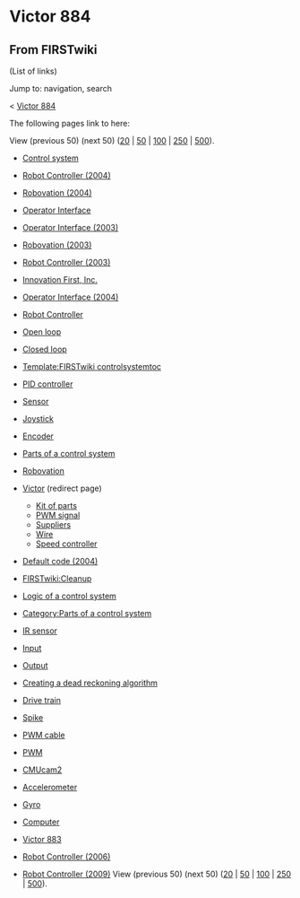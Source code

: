 # Victor 884

## From FIRSTwiki

(List of links)

Jump to: navigation, search

< [Victor 884](/index.php?title=Victor_884&redirect=no "Victor 884")

The following pages link to here:

View (previous 50) (next 50) ([20](/index.php?title=Special:Whatlinkshere/Victor_884&limit=20&from=0 "Special:Whatlinkshere/Victor 884") | [50](/index.php?title=Special:Whatlinkshere/Victor_884&limit=50&from=0 "Special:Whatlinkshere/Victor 884") | [100](/index.php?title=Special:Whatlinkshere/Victor_884&limit=100&from=0 "Special:Whatlinkshere/Victor 884") | [250](/index.php?title=Special:Whatlinkshere/Victor_884&limit=250&from=0 "Special:Whatlinkshere/Victor 884") | [500](/index.php?title=Special:Whatlinkshere/Victor_884&limit=500&from=0 "Special:Whatlinkshere/Victor 884")).

- [Control system](Control_system "Control system")
- [Robot Controller (2004)](Robot_Controller_%282004%29 "Robot Controller \(2004\)")
- [Robovation (2004)](Robovation_%282004%29 "Robovation \(2004\)")
- [Operator Interface](operator-interface)
- [Operator Interface (2003)](Operator_Interface_%282003%29 "Operator Interface \(2003\)")
- [Robovation (2003)](Robovation_%282003%29 "Robovation \(2003\)")
- [Robot Controller (2003)](Robot_Controller_%282003%29 "Robot Controller \(2003\)")
- [Innovation First, Inc.](Innovation_First%2C_Inc. "Innovation First, Inc.")
- [Operator Interface (2004)](Operator_Interface_%282004%29 "Operator Interface \(2004\)")
- [Robot Controller](robot-controller)
- [Open loop](Open_loop "Open loop")
- [Closed loop](Closed_loop "Closed loop")
- [Template:FIRSTwiki controlsystemtoc](Template:FIRSTwiki_controlsystemtoc "Template:FIRSTwiki controlsystemtoc")
- [PID controller](PID_controller "PID controller")
- [Sensor](sensor)
- [Joystick](joystick)
- [Encoder](Encoder "Encoder")
- [Parts of a control system](Parts_of_a_control_system "Parts of a control system")
- [Robovation](robovation)
- [Victor](/index.php?title=Victor&redirect=no "Victor") (redirect page) 

  - [Kit of parts](Kit_of_parts "Kit of parts")
  - [PWM signal](PWM_signal "PWM signal")
  - [Suppliers](Suppliers "Suppliers")
  - [Wire](Wire "Wire")
  - [Speed controller](Speed_controller "Speed controller")

- [Default code (2004)](Default_code_%282004%29 "Default code \(2004\)")
- [FIRSTwiki:Cleanup](FIRSTwiki:Cleanup "FIRSTwiki:Cleanup")
- [Logic of a control system](Logic_of_a_control_system "Logic of a control system")
- [Category:Parts of a control system](Category:Parts_of_a_control_system "Category:Parts of a control system")
- [IR sensor](IR_sensor "IR sensor")
- [Input](Input "Input")
- [Output](Output "Output")
- [Creating a dead reckoning algorithm](Creating_a_dead_reckoning_algorithm "Creating a dead reckoning algorithm")
- [Drive train](Drive_train "Drive train")
- [Spike](spike-relay)
- [PWM cable](PWM_cable "PWM cable")
- [PWM](pwm)
- [CMUcam2](CMUcam2 "CMUcam2")
- [Accelerometer](Accelerometer "Accelerometer")
- [Gyro](gyro)
- [Computer](Computer "Computer")
- [Victor 883](victor-883)
- [Robot Controller (2006)](Robot_Controller_%282006%29 "Robot Controller \(2006\)")
- [Robot Controller (2009)](Robot_Controller_%282009%29 "Robot Controller \(2009\)") View (previous 50) (next 50) ([20](/index.php?title=Special:Whatlinkshere/Victor_884&limit=20&from=0 "Special:Whatlinkshere/Victor 884") | [50](/index.php?title=Special:Whatlinkshere/Victor_884&limit=50&from=0 "Special:Whatlinkshere/Victor 884") | [100](/index.php?title=Special:Whatlinkshere/Victor_884&limit=100&from=0 "Special:Whatlinkshere/Victor 884") | [250](/index.php?title=Special:Whatlinkshere/Victor_884&limit=250&from=0 "Special:Whatlinkshere/Victor 884") | [500](/index.php?title=Special:Whatlinkshere/Victor_884&limit=500&from=0 "Special:Whatlinkshere/Victor 884")).
